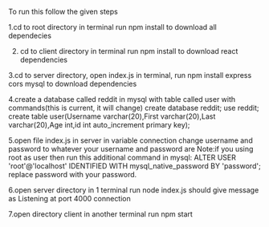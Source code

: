 To run this follow the given steps

1.cd to root directory in terminal run
npm install
to download all dependecies

2. cd to client directory in terminal run
npm install
to download react dependencies

3.cd to server directory, open index.js in terminal, run 
npm install express cors mysql
to download dependencies

4.create a database called reddit in mysql with table called user with commands(this is current, it will change)
create database reddit;
use reddit;
create table user(Username varchar(20),First varchar(20),Last varchar(20),Age int,id int auto_increment primary key);

5.open file index.js in server in variable connection change
username and password to whatever your username and password are
Note:if you using root as user then run this additional command in mysql:
ALTER USER 'root'@'localhost' IDENTIFIED WITH mysql_native_password BY 'password';
replace password with your password.

6.open server directory in 1 terminal run
node index.js
should give message as
Listening at port 4000
connection

7.open directory client in another terminal run
npm start


